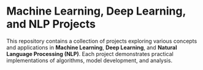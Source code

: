 # Machine Learning, Deep Learning, and NLP Projects

This repository contains a collection of projects exploring various concepts and applications in **Machine Learning**, **Deep Learning**, and **Natural Language Processing (NLP)**. Each project demonstrates practical implementations of algorithms, model development, and analysis.
